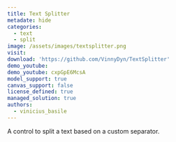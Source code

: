 ```yaml
---
title: Text Splitter
metadate: hide
categories:
  - text
  - split
image: /assets/images/textsplitter.png
visit: 
download: 'https://github.com/VinnyDyn/TextSplitter'
demo_youtube:
demo_youtube: cxpGpE6McsA
model_support: true
canvas_support: false
license_defined: true
managed_solution: true
authors:
  - vinicius_basile
---
```


A control to split a text based on a custom separator.
